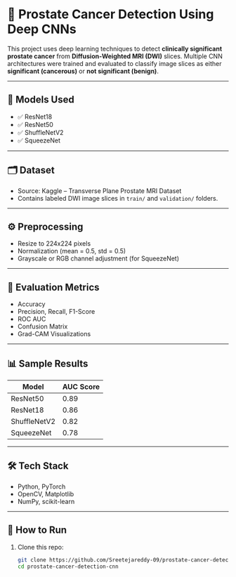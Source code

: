 # 🧠 Prostate Cancer Detection Using Deep CNNs

This project uses deep learning techniques to detect **clinically significant prostate cancer** from **Diffusion-Weighted MRI (DWI)** slices. Multiple CNN architectures were trained and evaluated to classify image slices as either **significant (cancerous)** or **not significant (benign)**.

---

## 🚀 Models Used
- ✅ ResNet18  
- ✅ ResNet50  
- ✅ ShuffleNetV2  
- ✅ SqueezeNet

---

## 🗂️ Dataset
- Source: Kaggle – Transverse Plane Prostate MRI Dataset  
- Contains labeled DWI image slices in `train/` and `validation/` folders.

---

## ⚙️ Preprocessing
- Resize to 224x224 pixels  
- Normalization (mean = 0.5, std = 0.5)  
- Grayscale or RGB channel adjustment (for SqueezeNet)

---

## 🧪 Evaluation Metrics
- Accuracy  
- Precision, Recall, F1-Score  
- ROC AUC  
- Confusion Matrix  
- Grad-CAM Visualizations

---

## 📊 Sample Results

| Model        | AUC Score |
|--------------|-----------|
| ResNet50     | 0.89      |
| ResNet18     | 0.86      |
| ShuffleNetV2 | 0.82      |
| SqueezeNet   | 0.78      |

---

## 🛠️ Tech Stack
- Python, PyTorch  
- OpenCV, Matplotlib  
- NumPy, scikit-learn

---

## 📌 How to Run

1. Clone this repo:
   ```bash
   git clone https://github.com/Sreetejareddy-09/prostate-cancer-detection-cnn.git
   cd prostate-cancer-detection-cnn
